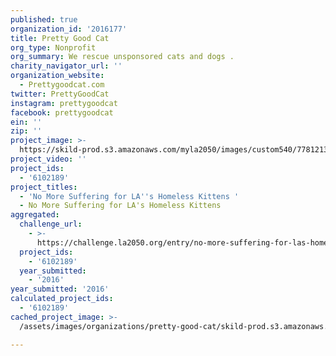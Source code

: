 ```yaml
---
published: true
organization_id: '2016177'
title: Pretty Good Cat
org_type: Nonprofit
org_summary: We rescue unsponsored cats and dogs .
charity_navigator_url: ''
organization_website:
  - Prettygoodcat.com
twitter: PrettyGoodCat
instagram: prettygoodcat
facebook: prettygoodcat
ein: ''
zip: ''
project_image: >-
  https://skild-prod.s3.amazonaws.com/myla2050/images/custom540/7781213474741-team90.JPG
project_video: ''
project_ids:
  - '6102189'
project_titles:
  - 'No More Suffering for LA''s Homeless Kittens '
  - No More Suffering for LA's Homeless Kittens
aggregated:
  challenge_url:
    - >-
      https://challenge.la2050.org/entry/no-more-suffering-for-las-homeless-kittens
  project_ids:
    - '6102189'
  year_submitted:
    - '2016'
year_submitted: '2016'
calculated_project_ids:
  - '6102189'
cached_project_image: >-
  /assets/images/organizations/pretty-good-cat/skild-prod.s3.amazonaws.com/myla2050/images/custom540/7781213474741-team90.JPG

---
```

